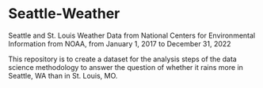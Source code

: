 # Seattle-Weather
Seattle and St. Louis Weather Data from National Centers for Environmental Information from NOAA, from January 1, 2017 to December 31, 2022

This repository is to create a dataset for the analysis steps of the data science methodology to answer the question of whether it rains more in Seattle, WA than in St. Louis, MO.
